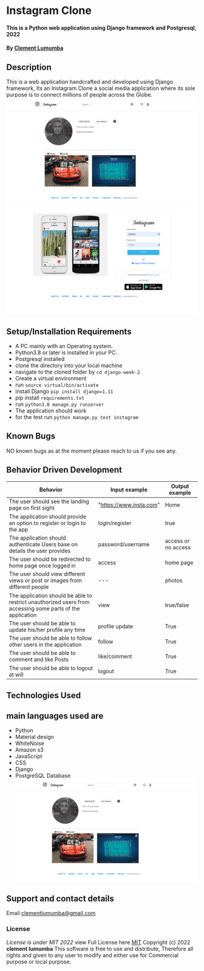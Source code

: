 # Instagram Clone
#### This is a Python web application using Django  framework and Postgresql, 2022
#### By **[Clement Lumumba](https://github.com/Clemo97/django-week-2.git)**
## Description
This is a web application handcrafted and developed using Django framework, Its an Instagram Clone a social media application where its sole purpose is to connect millions of people across the Globe.
![Alt text](instagram/static/img/2.png?raw=true "Title")
![Alt text](instagram/static/img/3.png?raw=true "Title")
## Setup/Installation Requirements
* A PC mainly with an Operating system.
* Python3.8 or later is installed in your PC.
* Postgresql installed
* clone the directory into your local machine
* navigate to the cloned folder by `cd django-week-2`
* Create a virtual environment
* run `source virtual/bin/activate`
* install Django `pip install django=1.11`
* pip install `requirements.txt`
* run `python3.8 manage.py runserver `
* The application should work
* for the test run `python manage.py test instagram`
## Known Bugs
NO known bugs as at the moment please reach to us if you see any.
## Behavior Driven Development

| __Behavior__  | __Input example__ | __Output example__ |
| ------------- | ----------------- | ------------------ |
| The user should see the landing page on first sight | "https://www.insta.com"   | Home  |
| The application should provide an option to register or login to the app | login/register | true  |
| The application should authenticate Users base on details the user provides   | password/username |  access or no access |
| The user should be redirected to home page once logged in | access | home page |
| The user should view different views or post or images from different people | --- | photos |
| The application should be able to restrict unauthorized users from accessing some parts of the application | view | true/false |
| The user should be able to update his/her profile any time | profile update | True |
| The user should be able to follow other users in the application | follow | True |
| The user should be able to comment and like Posts  | like/comment | True |
| The user should be able to logout at will | logout | True |

## Technologies Used
## main languages used are
* Python
* Material design
* WhiteNoise
* Amazon s3
* JavaScript
* CSS
* Django
* PostgreSQL Database
![](instagram/static/img/1.png)

## Support and contact details
Email clementlumumba@gmail.com
### License
*License is under MIT 2022*
view Full License here [MIT](LICENSE)
Copyright (c) 2022 **clement lumumba**
This software is free to use and distribute, Therefore all rights and given to any user to modify and either use for Commercial purpose or local purpose.
